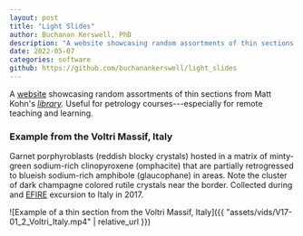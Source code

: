 ```yaml
---
layout: post
title: "Light Slides"
author: Buchanan Kerswell, PhD
description: "A website showcasing random assortments of thin sections from Matt Kohn's library"
date: 2022-05-07
categories: software
github: https://github.com/buchanankerswell/light_slides
---
```


A [website](https://buchanankerswell.com/light_slides/) showcasing random assortments of thin sections from Matt Kohn's *[library](https://www.youtube.com/playlist?list=PL8dDgAwuMuPTXCj0MPO_G6jTz4pzXVcZi).* Useful for petrology courses---especially for remote teaching and learning.

### Example from the Voltri Massif, Italy

Garnet porphyroblasts (reddish blocky crystals) hosted in a matrix of minty-green sodium-rich clinopyroxene (omphacite) that are partially retrogressed to blueish sodium-rich amphibole (glaucophane) in areas. Note the cluster of dark champagne colored rutile crystals near the border. Collected during and [EFIRE](http://www.geoprisms.org/exterra/e-fire/) excursion to Italy in 2017.

![Example of a thin section from the Voltri Massif, Italy]({{ "assets/vids/V17-01_2_Voltri_Italy.mp4" | relative_url }})
